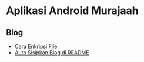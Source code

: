 # Aplikasi Android Murajaah

<!-- blog start -->
## Blog

- [Cara Enkripsi File](https://github.zenia.my.id/tulisan/enkripsi)
- [Auto Sisipkan Blog di README](https://github.zenia.my.id/tulisan/readme)
<!-- blog end -->
